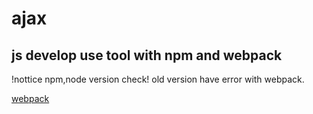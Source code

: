 # ajax



## js develop use tool with npm and webpack

!nottice
npm,node version check!
old version have error with webpack.

[webpack](http://webpack.github.io/)

